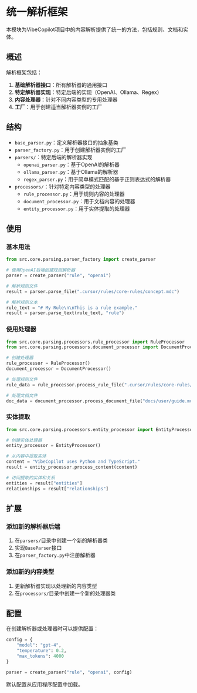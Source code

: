 # 统一解析框架

本模块为VibeCopilot项目中的内容解析提供了统一的方法，包括规则、文档和实体。

## 概述

解析框架包括：

1. **基础解析器接口**：所有解析器的通用接口
2. **特定解析器实现**：特定后端的实现（OpenAI、Ollama、Regex）
3. **内容处理器**：针对不同内容类型的专用处理器
4. **工厂**：用于创建适当解析器实例的工厂

## 结构

- `base_parser.py`：定义解析器接口的抽象基类
- `parser_factory.py`：用于创建解析器实例的工厂
- `parsers/`：特定后端的解析器实现
  - `openai_parser.py`：基于OpenAI的解析器
  - `ollama_parser.py`：基于Ollama的解析器
  - `regex_parser.py`：用于简单模式匹配的基于正则表达式的解析器
- `processors/`：针对特定内容类型的处理器
  - `rule_processor.py`：用于规则内容的处理器
  - `document_processor.py`：用于文档内容的处理器
  - `entity_processor.py`：用于实体提取的处理器

## 使用

### 基本用法

```python
from src.core.parsing.parser_factory import create_parser

# 使用OpenAI后端创建规则解析器
parser = create_parser("rule", "openai")

# 解析规则文件
result = parser.parse_file(".cursor/rules/core-rules/concept.mdc")

# 解析规则文本
rule_text = "# My Rule\n\nThis is a rule example."
result = parser.parse_text(rule_text, "rule")
```

### 使用处理器

```python
from src.core.parsing.processors.rule_processor import RuleProcessor
from src.core.parsing.processors.document_processor import DocumentProcessor

# 创建处理器
rule_processor = RuleProcessor()
document_processor = DocumentProcessor()

# 处理规则文件
rule_data = rule_processor.process_rule_file(".cursor/rules/core-rules/concept.mdc")

# 处理文档文件
doc_data = document_processor.process_document_file("docs/user/guide.md")
```

### 实体提取

```python
from src.core.parsing.processors.entity_processor import EntityProcessor

# 创建实体处理器
entity_processor = EntityProcessor()

# 从内容中提取实体
content = "VibeCopilot uses Python and TypeScript."
result = entity_processor.process_content(content)

# 访问提取的实体和关系
entities = result["entities"]
relationships = result["relationships"]
```

## 扩展

### 添加新的解析器后端

1. 在`parsers/`目录中创建一个新的解析器类
2. 实现`BaseParser`接口
3. 在`parser_factory.py`中注册解析器

### 添加新的内容类型

1. 更新解析器实现以处理新的内容类型
2. 在`processors/`目录中创建一个新的处理器类

## 配置

在创建解析器或处理器时可以提供配置：

```python
config = {
    "model": "gpt-4",
    "temperature": 0.2,
    "max_tokens": 4000
}

parser = create_parser("rule", "openai", config)
```

默认配置从应用程序配置中加载。
